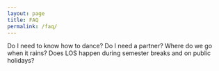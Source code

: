 ```yaml
---
layout: page
title: FAQ
permalink: /faq/
---
```


Do I need to know how to dance?
Do I need a partner? 
Where do we go when it rains? 
Does LOS happen during semester breaks and on public holidays?
